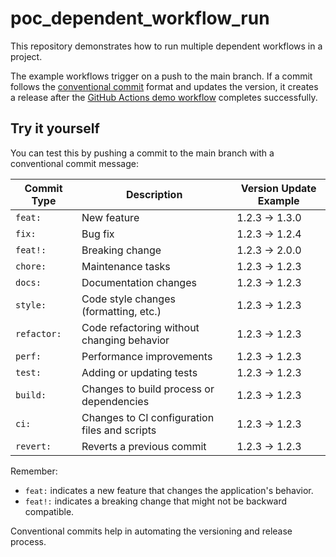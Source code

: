 # poc_dependent_workflow_run
This repository demonstrates how to run multiple dependent workflows in a project.

The example workflows trigger on a push to the main branch. If a commit follows the [conventional commit](https://www.conventionalcommits.org/en/v1.0.0/) format and updates the version, it creates a release after the [GitHub Actions demo workflow](https://docs.github.com/en/actions/writing-workflows/quickstart#creating-your-first-workflow) completes successfully.

## Try it yourself
You can test this by pushing a commit to the main branch with a conventional commit message:

| Commit Type | Description                                     | Version Update Example |
|-------------|-------------------------------------------------|------------------------|
| `feat:`     | New feature                                     | 1.2.3 → 1.3.0          |
| `fix:`      | Bug fix                                         | 1.2.3 → 1.2.4          |
| `feat!:`    | Breaking change                                 | 1.2.3 → 2.0.0          |
| `chore:`    | Maintenance tasks                               | 1.2.3 → 1.2.3          |
| `docs:`     | Documentation changes                           | 1.2.3 → 1.2.3          |
| `style:`    | Code style changes (formatting, etc.)           | 1.2.3 → 1.2.3          |
| `refactor:` | Code refactoring without changing behavior      | 1.2.3 → 1.2.3          |
| `perf:`     | Performance improvements                        | 1.2.3 → 1.2.3          |
| `test:`     | Adding or updating tests                        | 1.2.3 → 1.2.3          |
| `build:`    | Changes to build process or dependencies        | 1.2.3 → 1.2.3          |
| `ci:`       | Changes to CI configuration files and scripts   | 1.2.3 → 1.2.3          |
| `revert:`   | Reverts a previous commit                       | 1.2.3 → 1.2.3          |


Remember:
- `feat:` indicates a new feature that changes the application's behavior.
- `feat!:` indicates a breaking change that might not be backward compatible.

Conventional commits help in automating the versioning and release process.
